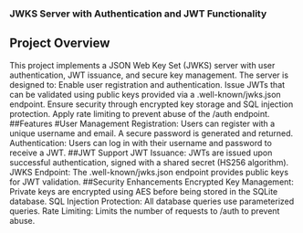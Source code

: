 ### JWKS Server with Authentication and JWT Functionality

## Project Overview

This project implements a JSON Web Key Set (JWKS) server with user authentication, JWT issuance, and secure key management. The server is designed to:
Enable user registration and authentication.
Issue JWTs that can be validated using public keys provided via a .well-known/jwks.json endpoint.
Ensure security through encrypted key storage and SQL injection protection.
Apply rate limiting to prevent abuse of the /auth endpoint.
##Features
#User Management
Registration: Users can register with a unique username and email. A secure password is generated and returned.
Authentication: Users can log in with their username and password to receive a JWT.
##JWT Support
JWT Issuance: JWTs are issued upon successful authentication, signed with a shared secret (HS256 algorithm).
JWKS Endpoint: The .well-known/jwks.json endpoint provides public keys for JWT validation.
##Security Enhancements
Encrypted Key Management: Private keys are encrypted using AES before being stored in the SQLite database.
SQL Injection Protection: All database queries use parameterized queries.
Rate Limiting: Limits the number of requests to /auth to prevent abuse.
